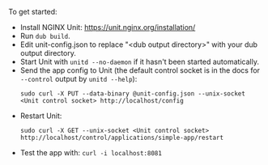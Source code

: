 To get started:  
- Install NGINX Unit: https://unit.nginx.org/installation/
- Run `dub build`.
- Edit unit-config.json to replace "\<dub output directory\>" with your dub output directory.
- Start Unit with `unitd --no-daemon` if it hasn't been started automatically.
- Send the app config to Unit (the default control socket is in the docs for `--control` output by `unitd --help`):  
  ```shell
  sudo curl -X PUT --data-binary @unit-config.json --unix-socket <Unit control socket> http://localhost/config
  ```
- Restart Unit:  
  ```shell
  sudo curl -X GET --unix-socket <Unit control socket> http://localhost/control/applications/simple-app/restart
  ```
- Test the app with: `curl -i localhost:8081`